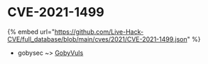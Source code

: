 # CVE-2021-1499
{% embed url="https://github.com/Live-Hack-CVE/full_database/blob/main/cves/2021/CVE-2021-1499.json" %}

* gobysec ~> [GobyVuls](https://www.alice-snow.ru/2021/database/cve-2021-1499/gobyvuls-gobysec)